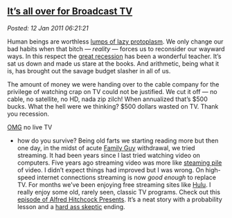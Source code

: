  
[It’s all over for Broadcast TV](http://bakerjd99.wordpress.com/2011/01/12/its-all-over-for-broadcast-tv/)
----------------------------------------------------------------------------------------------------------

*Posted: 12 Jan 2011 06:21:21*

Human beings are worthless [lumps of lazy
protoplasm](http://www.independent.ie/lifestyle/independent-woman/love-sex/why-do-successful-women-settle-for-lazy-lumps-1587083.html).
We only change our bad habits when that bitch — *reality* — forces us to
reconsider our wayward ways. In this respect the [great
recession](http://www.theatlanticwire.com/opinions/view/opinion/It-Will-Take-Years-for-Your-Paycheck-to-Recover-From-the-Great-Recession-6523)
has been a wonderful teacher. It’s sat us down and made us stare at the
books. And arithmetic, being what it is, has brought out the savage
budget slasher in all of us.

The amount of money we were handing over to the cable company for the
privilege of watching crap on TV could not be justified. We cut it off —
no cable, no satellite, no HD, nada zip zilch! When annualized that’s
$500 bucks. What the hell were we thinking? $500 dollars wasted on TV.
Thank you recession.

[OMG](http://en.wikipedia.org/wiki/OMG\_They\_Killed\_Kenny) no live TV
- how do you survive? Being old farts we starting reading more but then
one day, in the midst of acute [Family
Guy](http://www.hulu.com/family-guy) withdrawal, we tried streaming. It
had been years since I last tried watching video on computers. Five
years ago streaming video was more like [steaming
pile](http://www.thebestpageintheuniverse.net/c.cgi?u=episode3) of
video. I didn’t expect things had improved but I was wrong. On
high-speed internet connections streaming is now *good enough* to
replace TV. For months we’ve been enjoying free streaming sites like
[Hulu](http://www.hulu.com/). I really enjoy some old, rarely seen,
classic TV programs. Check out this [episode of Alfred Hitchcock
Presents](http://www.hulu.com/embed/sp1x3wBXdMfrNzCrDGiIYg). It’s a neat
story with a probability lesson and a [hard ass
skeptic](http://bakerjd99.wordpress.com/2009/10/29/hard-ass-skeptic-rules/)
ending.
